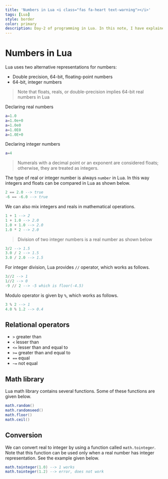 ```yaml
---
title: 'Numbers in Lua <i class="fas fa-heart text-warning"></i>'
tags: [Lua]
style: border
color: primary
description: Day-2 of programming in Lua. In this note, I have explained my understanding about the number system in Lua.
---
```


# Numbers in Lua

Lua uses two alternative representations for numbers:

- Double precision, 64-bit, floating-point numbers
- 64-bit, integer numbers

> Note that floats, reals, or double-precision implies 64-bit real numbers in Lua

Declaring real numbers

```lua
a=1.0
a=1.0e+0
a=1.0e0
a=1.0E0
a=1.0E+0
```

Declaring integer numbers

```lua
a=4
```

> Numerals with a decimal point or an exponent are considered floats; otherwise, they are treated as integers.

The type of real or integer number is always `number` in Lua. In this way integers and floats can be compared in Lua as shown below.

```lua
2 == 2.0 --> true
-6 == -6.0 --> true
```

We can also mix integers and reals in mathematical operations.

```lua
1 + 1 --> 2
1 + 1.0 --> 2.0
1.0 + 1.0 --> 2.0
1.0 * 2 --> 2.0
```

> Division of two integer numbers is a real number as shown below

```lua
3/2 --> 1.5
3.0 / 2 --> 1.5
3.0 / 2.0 --> 1.5
```

For integer division, Lua provides `//` operator, which works as follows.

```lua
3//2 --> 1
1//2 --> 0
-9 // 2 --> -5 which is floor(-4.5)
```

Modulo operator is given by `%`, which works as follows.

```lua
3 % 2 --> 1
4.0 % 1.2 --> 0.4
```

## Relational operators

-   `>` greater than
-   `<` lesser than
-   `<=` lesser than and equal to
-   `>=` greater than and equal to
-   `==` equal
-   `~=` not equal

## Math library

Lua math library contains several functions. Some of these functions are given below.

```lua
math.random()
math.randomseed()
math.floor()
math.ceil()
```

## Conversion

We can convert real to integer by using a function called `math.tointeger`. Note that this function can be used only when a real number has integer representation. See the example given below.

```lua
math.tointeger(1.0) --> 1 works
math.tointeger(1.2) --> error, does not work
```